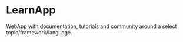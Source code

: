 LearnApp
========

WebApp with documentation, tutorials and community around a select topic/framework/language.
